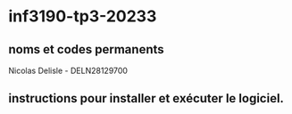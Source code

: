 # inf3190-tp3-20233
## noms et codes permanents
Nicolas Delisle - DELN28129700
## instructions pour installer et exécuter le logiciel.
